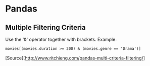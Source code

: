 # Pandas

## Multiple Filtering Criteria

Use the '&' operator together with brackets. Example:

```
movies[(movies.duration >= 200) & (movies.genre == 'Drama')]
```

[Source][http://www.ritchieng.com/pandas-multi-criteria-filtering/]
